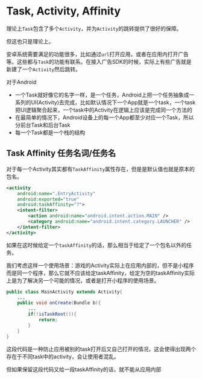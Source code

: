 # Task, Activity, Affinity

理论上`Task`包含了多个`Activity`，并为`Activity`的跳转提供了很好的保障。

但这也只是理论上。

安卓系统需要满足的功能很多，比如通过`url`打开应用，或者在应用内打开广告等。这些都与`Task`的功能有联系。在接入广告SDK的时候，实际上有些广告就是新建了一个`Activity`然后跳转。

对于Android
- 一个Task就好像它的名字一样，是一个任务，Android上把一个任务抽象成一系列的UI(Activity)去完成，比如默认情况下一个App就是一个task，一个task把UI逻辑聚合起来，一个task中的Activity在逻辑上应该是完成同一个方法的
- 在最简单的情况下，Android设备上的每一个App都至少对应一个Task，所以分前台Task和后台Task
- 每一个Task都是一个栈的结构

## Task Affinity 任务名词/任务名

对于每一个Activity其实都有`TaskAffinity`属性存在，但是是默认值也就是原本的包名。
```xml
<activity
    android:name=".EntryActivity"
    android:exported="true"
    android:taskAffinity="?">
    <intent-filter>
        <action android:name="android.intent.action.MAIN" />
        <category android:name="android.intent.category.LAUNCHER" />
    </intent-filter>
</activity>
```
如果在这时候给定一个`taskAffinity`的话，那么相当于给定了一个包名以外的任务。

我们考虑这样一个使用场景：游戏的Activity实际上在应用内部的，但不是小程序而是同一个程序，那么它就不应该给定taskAffinity，给定为空的taskAffinity实际上是为了解决另一个可能的情况，或者是打开小程序的使用场景。

```java
public class MainActivity extends Activity{
    ...
    public void onCreate(Bundle b){
        ...
        if(!isTaskRoot()){
            return;
        }
    }
}
```
这段代码是一种防止应用被别的task打开后又自己打开的情况，这会使得出现两个存在于不同task中的activity，会让使用者混乱。

但如果保留这段代码又给一段taskAffinity的话，就不能从应用内部